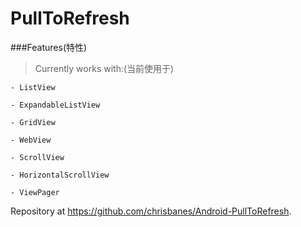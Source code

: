 # PullToRefresh

###Features(特性)

>Currently works with:(当前使用于)
>
    - ListView
>    
    - ExpandableListView
>    
    - GridView
>    
    - WebView
>    
    - ScrollView
>    
    - HorizontalScrollView
>    
    - ViewPager
Repository at https://github.com/chrisbanes/Android-PullToRefresh.
